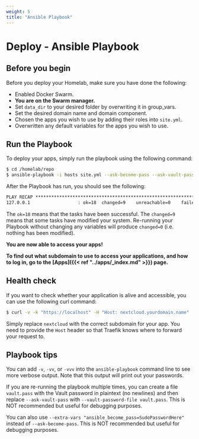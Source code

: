 ```yaml
---
weight: 5
title: "Ansible Playbook"
---
```


# Deploy - Ansible Playbook

## Before you begin

Before you deploy your Homelab, make sure you have done the following:

* Enabled Docker Swarm.
* **You are on the Swarm manager.**
* Set `data_dir` to your desired folder by overwriting it in group_vars.
* Set the desired domain name and domain component.
* Chosen the apps you wish to use by adding their roles into `site.yml`.
* Overwritten any default variables for the apps you wish to use.

## Run the Playbook

To deploy your apps, simply run the playbook using the following command:

```bash
$ cd /homelab/repo
$ ansible-playbook -i hosts site.yml --ask-become-pass --ask-vault-pass
```

After the Playbook has run, you should see the following:

```txt
PLAY RECAP ***********************************************************************
127.0.0.1                  : ok=18  changed=9    unreachable=0    failed=0    skipped=45   rescued=0    ignored=0
```

The `ok=18` means that the tasks have been successful. The `changed=9` means that some tasks have modified your system. Re-running your Playbook without changing any variables will produce `changed=0` (i.e. nothing has been modified).

**You are now able to access your apps!**

**To find out what subdomain to use to access your applications, and how to log in, go to the [Apps]({{< ref "../apps/_index.md" >}}) page.**

## Health check

If you want to check whether your application is alive and accessible, you can use the following curl command:

```bash
$ curl -v -k "https://localhost" -H "Host: nextcloud.yourdomain.name"
```

Simply replace `nextcloud` with the correct subdomain for your app. You need to provide the `Host` header so that Traefik knows where to forward your request to.

## Playbook tips

You can add `-v`, `-vv`, or `-vvv` into the `ansible-playbook` command line to see more verbose output. Note that this output will print out your passwords.

If you are re-running the playbook multiple times, you can create a file `vault.pass` with the Vault password in plaintext (no newlines) and then replace `--ask-vault-pass` with `--vault-password-file vault.pass`. This is NOT recommended but useful for debugging purposes.

You can also use `--extra-vars "ansible_become_pass=SudoPasswordHere"` instead of `--ask-become-pass`. This is NOT recommended but useful for debugging purposes.

